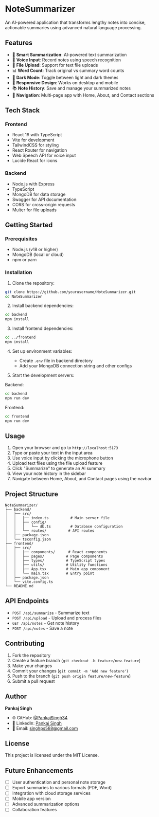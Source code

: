 # NoteSummarizer

An AI-powered application that transforms lengthy notes into concise, actionable summaries using advanced natural language processing.

## Features

- 📝 **Smart Summarization**: AI-powered text summarization
- 🎤 **Voice Input**: Record notes using speech recognition
- 📁 **File Upload**: Support for text file uploads
- 📊 **Word Count**: Track original vs summary word counts
- 🌙 **Dark Mode**: Toggle between light and dark themes
- 📱 **Responsive Design**: Works on desktop and mobile
- 📚 **Note History**: Save and manage your summarized notes
- 🧭 **Navigation**: Multi-page app with Home, About, and Contact sections

## Tech Stack

### Frontend

- React 19 with TypeScript
- Vite for development
- TailwindCSS for styling
- React Router for navigation
- Web Speech API for voice input
- Lucide React for icons

### Backend

- Node.js with Express
- TypeScript
- MongoDB for data storage
- Swagger for API documentation
- CORS for cross-origin requests
- Multer for file uploads

## Getting Started

### Prerequisites

- Node.js (v18 or higher)
- MongoDB (local or cloud)
- npm or yarn

### Installation

1. Clone the repository:

```bash
git clone https://github.com/yourusername/NoteSummarizer.git
cd NoteSummarizer
```

2. Install backend dependencies:

```bash
cd backend
npm install
```

3. Install frontend dependencies:

```bash
cd ../frontend
npm install
```

4. Set up environment variables:

   - Create `.env` file in backend directory
   - Add your MongoDB connection string and other configs

5. Start the development servers:

Backend:

```bash
cd backend
npm run dev
```

Frontend:

```bash
cd frontend
npm run dev
```

## Usage

1. Open your browser and go to `http://localhost:5173`
2. Type or paste your text in the input area
3. Use voice input by clicking the microphone button
4. Upload text files using the file upload feature
5. Click "Summarize" to generate an AI summary
6. View your note history in the sidebar
7. Navigate between Home, About, and Contact pages using the navbar

## Project Structure

```
NoteSummarizer/
├── backend/
│   ├── src/
│   │   ├── index.ts          # Main server file
│   │   ├── config/
│   │   │   └── db.ts         # Database configuration
│   │   └── routes/          # API routes
│   ├── package.json
│   └── tsconfig.json
├── frontend/
│   ├── src/
│   │   ├── components/      # React components
│   │   ├── pages/          # Page components
│   │   ├── types/          # TypeScript types
│   │   ├── utils/          # Utility functions
│   │   ├── App.tsx         # Main app component
│   │   └── main.tsx        # Entry point
│   ├── package.json
│   └── vite.config.ts
└── README.md
```

## API Endpoints

- `POST /api/summarize` - Summarize text
- `POST /api/upload` - Upload and process files
- `GET /api/notes` - Get note history
- `POST /api/notes` - Save a note

## Contributing

1. Fork the repository
2. Create a feature branch (`git checkout -b feature/new-feature`)
3. Make your changes
4. Commit your changes (`git commit -m 'Add new feature'`)
5. Push to the branch (`git push origin feature/new-feature`)
6. Submit a pull request

## Author

**Pankaj Singh**

- 🌐 GitHub: [@PankajSingh34](https://github.com/PankajSingh34)
- 💼 LinkedIn: [Pankaj Singh](https://www.linkedin.com/in/pankaj-singh-2a968b212/)
- 📧 Email: [singhps588@gmail.com](mailto:singhps588@gmail.com)

## License

This project is licensed under the MIT License.

## Future Enhancements

- [ ] User authentication and personal note storage
- [ ] Export summaries to various formats (PDF, Word)
- [ ] Integration with cloud storage services
- [ ] Mobile app version
- [ ] Advanced summarization options
- [ ] Collaboration features
